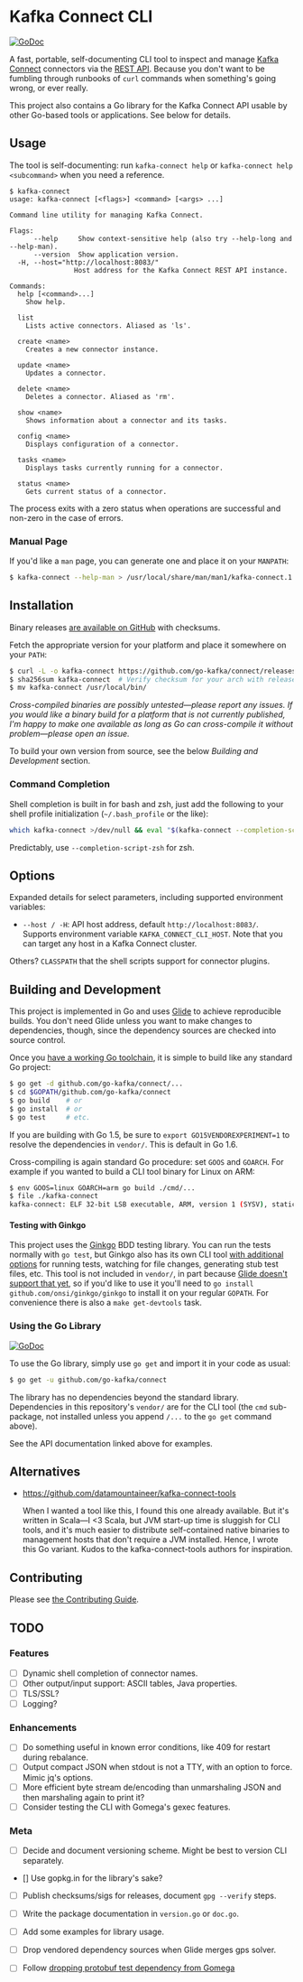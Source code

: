 Kafka Connect CLI
=================

[![GoDoc][godoc-badge]][godoc]

A fast, portable, self-documenting CLI tool to inspect and manage [Kafka
Connect] connectors via the [REST API]. Because you don't want to be fumbling
through runbooks of `curl` commands when something's going wrong, or ever
really.

This project also contains a Go library for the Kafka Connect API usable by
other Go-based tools or applications. See below for details.

Usage
-----

The tool is self-documenting: run `kafka-connect help` or `kafka-connect help
<subcommand>` when you need a reference.

    $ kafka-connect
    usage: kafka-connect [<flags>] <command> [<args> ...]

    Command line utility for managing Kafka Connect.

    Flags:
          --help     Show context-sensitive help (also try --help-long and --help-man).
          --version  Show application version.
      -H, --host="http://localhost:8083/"
                    Host address for the Kafka Connect REST API instance.

    Commands:
      help [<command>...]
        Show help.

      list
        Lists active connectors. Aliased as 'ls'.

      create <name>
        Creates a new connector instance.

      update <name>
        Updates a connector.

      delete <name>
        Deletes a connector. Aliased as 'rm'.

      show <name>
        Shows information about a connector and its tasks.

      config <name>
        Displays configuration of a connector.

      tasks <name>
        Displays tasks currently running for a connector.

      status <name>
        Gets current status of a connector.

The process exits with a zero status when operations are successful and
non-zero in the case of errors.

### Manual Page ###

If you'd like a `man` page, you can generate one and place it on your
`MANPATH`:

```sh
$ kafka-connect --help-man > /usr/local/share/man/man1/kafka-connect.1
```

Installation
------------

Binary releases [are available on GitHub][releases] with checksums.

Fetch the appropriate version for your platform and place it somewhere on your
`PATH`:

```sh
$ curl -L -o kafka-connect https://github.com/go-kafka/connect/releases/download/0.9/kafka-connect-0.9-linux-amd64
$ sha256sum kafka-connect  # Verify checksum for your arch with releases page
$ mv kafka-connect /usr/local/bin/
```

*Cross-compiled binaries are possibly untested—please report any issues. If you
would like a binary build for a platform that is not currently published, I'm
happy to make one available as long as Go can cross-compile it without
problem—please open an issue.*

To build your own version from source, see the below *Building and Development*
section.

### Command Completion ###

Shell completion is built in for bash and zsh, just add the following to your
shell profile initialization (`~/.bash_profile` or the like):

```sh
which kafka-connect >/dev/null && eval "$(kafka-connect --completion-script-bash)"
```

Predictably, use `--completion-script-zsh` for zsh.

Options
-------

Expanded details for select parameters, including supported environment
variables:

- `--host / -H`: API host address, default `http://localhost:8083/`. Supports
  environment variable `KAFKA_CONNECT_CLI_HOST`. Note that you can target any
  host in a Kafka Connect cluster.

Others? `CLASSPATH` that the shell scripts support for connector plugins.

Building and Development
------------------------

This project is implemented in Go and uses [Glide] to achieve reproducible
builds. You don't need Glide unless you want to make changes to dependencies,
though, since the dependency sources are checked into source control.

Once you [have a working Go toolchain][write go], it is simple to build like
any standard Go project:

```sh
$ go get -d github.com/go-kafka/connect/...
$ cd $GOPATH/github.com/go-kafka/connect
$ go build    # or
$ go install  # or
$ go test     # etc.
```

If you are building with Go 1.5, be sure to `export GO15VENDOREXPERIMENT=1` to
resolve the dependencies in `vendor/`. This is default in Go 1.6.

Cross-compiling is again standard Go procedure: set `GOOS` and `GOARCH`. For
example if you wanted to build a CLI tool binary for Linux on ARM:

```sh
$ env GOOS=linux GOARCH=arm go build ./cmd/...
$ file ./kafka-connect
kafka-connect: ELF 32-bit LSB executable, ARM, version 1 (SYSV), statically linked, not stripped
```

#### Testing with Ginkgo ####

This project uses the [Ginkgo] BDD testing library. You can run the tests
normally with `go test`, but Ginkgo also has its own CLI tool [with additional
options][ginkgo cli] for running tests, watching for file changes, generating
stub test files, etc. This tool is not included in `vendor/`, in part because
[Glide doesn't support that yet][glide execs], so if you'd like to use it
you'll need to `go install github.com/onsi/ginkgo/ginkgo` to install it on your
regular `GOPATH`. For convenience there is also a `make get-devtools` task.

### Using the Go Library ###

[![GoDoc][godoc-badge]][godoc]

To use the Go library, simply use `go get` and import it in your code as usual:

```sh
$ go get -u github.com/go-kafka/connect
```

The library has no dependencies beyond the standard library. Dependencies in
this repository's `vendor/` are for the CLI tool (the `cmd` sub-package, not
installed unless you append `/...` to the `go get` command above).

See the API documentation linked above for examples.

Alternatives
------------

- <https://github.com/datamountaineer/kafka-connect-tools>

  When I wanted a tool like this, I found this one already available. But it's
  written in Scala—I <3 Scala, but JVM start-up time is sluggish for CLI tools,
  and it's much easier to distribute self-contained native binaries to
  management hosts that don't require a JVM installed. Hence, I wrote this Go
  variant. Kudos to the kafka-connect-tools authors for inspiration.

Contributing
------------

Please see [the Contributing Guide](CONTRIBUTING.md).

TODO
----

### Features ###

- [ ] Dynamic shell completion of connector names.
- [ ] Other output/input support: ASCII tables, Java properties.
- [ ] TLS/SSL?
- [ ] Logging?

### Enhancements ###

- [ ] Do something useful in known error conditions, like 409 for restart
  during rebalance.
- [ ] Output compact JSON when stdout is not a TTY, with an option to force.
  Mimic jq's options.
- [ ] More efficient byte stream de/encoding than unmarshaling JSON and then
  marshaling again to print it?
- [ ] Consider testing the CLI with Gomega's gexec features.

### Meta ###

- [ ] Decide and document versioning scheme. Might be best to version CLI
  separately.
- [] Use gopkg.in for the library's sake?
- [ ] Publish checksums/sigs for releases, document `gpg --verify` steps.
- [ ] Write the package documentation in `version.go` or `doc.go`.
- [ ] Add some examples for library usage.
- [ ] Drop vendored dependency sources when Glide merges gps solver.
- [ ] Follow [dropping protobuf test dependency from
  Gomega](https://github.com/onsi/gomega/issues/123)


[Kafka Connect]: http://docs.confluent.io/current/connect/intro.html
[REST API]: http://docs.confluent.io/current/connect/userguide.html#rest-interface
[releases]: https://github.com/go-kafka/connect/releases
[Glide]: https://glide.sh/
[write go]: https://golang.org/doc/install
[Ginkgo]: https://onsi.github.io/ginkgo/
[ginkgo cli]: https://onsi.github.io/ginkgo/#the-ginkgo-cli
[glide execs]: https://github.com/Masterminds/glide/pull/331

[godoc-badge]: http://img.shields.io/badge/godoc-reference-blue.svg?style=flat
[godoc]: https://godoc.org/github.com/go-kafka/connect

<!-- vim:set expandtab shiftwidth=2 textwidth=79: -->

